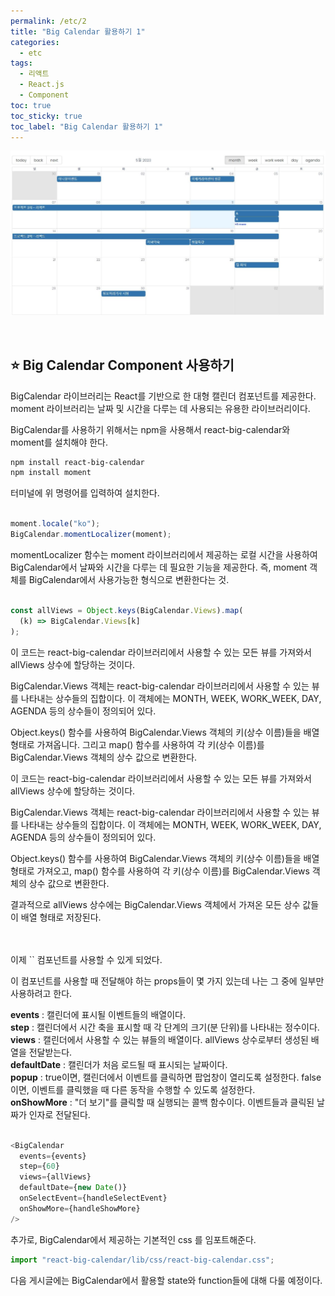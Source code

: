 ```yaml
---
permalink: /etc/2
title: "Big Calendar 활용하기 1"
categories:
  - etc
tags:
  - 리액트
  - React.js
  - Component
toc: true
toc_sticky: true
toc_label: "Big Calendar 활용하기 1"
---
```


![img](/images/BigCalendar.jpg)

<br/>

## ⭐ **Big Calendar Component 사용하기**

BigCalendar 라이브러리는 React를 기반으로 한 대형 캘린더 컴포넌트를 제공한다. moment 라이브러리는 날짜 및 시간을 다루는 데 사용되는 유용한 라이브러리이다.

BigCalendar를 사용하기 위해서는 npm을 사용해서 react-big-calendar와 moment를 설치해야 한다.

```powershell
npm install react-big-calendar
npm install moment
```

터미널에 위 명령어를 입력하여 설치한다.
<br/>
<br/>

```javascript
moment.locale("ko");
BigCalendar.momentLocalizer(moment);
```

momentLocalizer 함수는 moment 라이브러리에서 제공하는 로컬 시간을 사용하여 BigCalendar에서 날짜와 시간을 다루는 데 필요한 기능을 제공한다.
즉, moment 객체를 BigCalendar에서 사용가능한 형식으로 변환한다는 것.
<br/>
<br/>

```javascript
const allViews = Object.keys(BigCalendar.Views).map(
  (k) => BigCalendar.Views[k]
);
```

이 코드는 react-big-calendar 라이브러리에서 사용할 수 있는 모든 뷰를 가져와서 allViews 상수에 할당하는 것이다.

BigCalendar.Views 객체는 react-big-calendar 라이브러리에서 사용할 수 있는 뷰를 나타내는 상수들의 집합이다. 이 객체에는 MONTH, WEEK, WORK_WEEK, DAY, AGENDA 등의 상수들이 정의되어 있다.

Object.keys() 함수를 사용하여 BigCalendar.Views 객체의 키(상수 이름)들을 배열 형태로 가져옵니다. 그리고 map() 함수를 사용하여 각 키(상수 이름)를 BigCalendar.Views 객체의 상수 값으로 변환한다.

이 코드는 react-big-calendar 라이브러리에서 사용할 수 있는 모든 뷰를 가져와서 allViews 상수에 할당하는 것이다.

BigCalendar.Views 객체는 react-big-calendar 라이브러리에서 사용할 수 있는 뷰를 나타내는 상수들의 집합이다. 이 객체에는 MONTH, WEEK, WORK_WEEK, DAY, AGENDA 등의 상수들이 정의되어 있다.

Object.keys() 함수를 사용하여 BigCalendar.Views 객체의 키(상수 이름)들을 배열 형태로 가져오고, map() 함수를 사용하여 각 키(상수 이름)를 BigCalendar.Views 객체의 상수 값으로 변환한다.

결과적으로 allViews 상수에는 BigCalendar.Views 객체에서 가져온 모든 상수 값들이 배열 형태로 저장된다.

<br/>
<br/>
이제 `<BigCalendar />` 컴포넌트를 사용할 수 있게 되었다.

이 컴포넌트를 사용할 때 전달해야 하는 props들이 몇 가지 있는데 나는 그 중에 일부만 사용하려고 한다.

<b>events</b> : 캘린더에 표시될 이벤트들의 배열이다. <br/>
<b>step</b> : 캘린더에서 시간 축을 표시할 때 각 단계의 크기(분 단위)를 나타내는 정수이다.<br/>
<b>views</b> : 캘린더에서 사용할 수 있는 뷰들의 배열이다. allViews 상수로부터 생성된 배열을 전달받는다.<br/>
<b>defaultDate</b> : 캘린더가 처음 로드될 때 표시되는 날짜이다.<br/>
<b>popup</b> : true이면, 캘린더에서 이벤트를 클릭하면 팝업창이 열리도록 설정한다. false이면, 이벤트를 클릭했을 때 다른 동작을 수행할 수 있도록 설정한다.<br/>
<b>onShowMore</b> : "더 보기"를 클릭할 때 실행되는 콜백 함수이다. 이벤트들과 클릭된 날짜가 인자로 전달된다.<br/>
<br/>

```javascript
<BigCalendar
  events={events}
  step={60}
  views={allViews}
  defaultDate={new Date()}
  onSelectEvent={handleSelectEvent}
  onShowMore={handleShowMore}
/>
```

추가로, BigCalendar에서 제공하는 기본적인 css 를 임포트해준다.

```javascript
import "react-big-calendar/lib/css/react-big-calendar.css";
```

다음 게시글에는 BigCalendar에서 활용할 state와 function들에 대해 다룰 예정이다.
